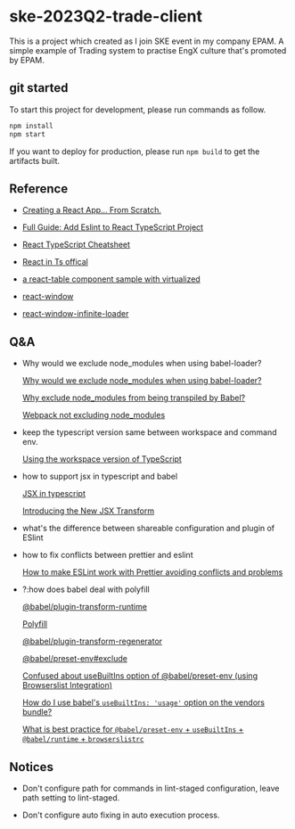 # ske-2023Q2-trade-client

This is a project which created as I join SKE event in my company EPAM. A simple example of Trading system to practise EngX culture that's promoted by EPAM.

## git started

To start this project for development, please run commands as follow.

```sh
npm install
npm start
```

If you want to deploy for production, please run `npm build` to get the artifacts built.

## Reference

- [Creating a React App… From Scratch.](https://medium.com/@JedaiSaboteur/creating-a-react-app-from-scratch-f3c693b84658)

- [Full Guide: Add Eslint to React TypeScript Project](https://levelup.gitconnected.com/full-guide-add-eslint-to-react-typescript-project-406618192b9)

- [React TypeScript Cheatsheet](https://react-typescript-cheatsheet.netlify.app/docs/basic/getting-started/basic_type_example)

- [React in Ts offical](https://www.typescriptlang.org/docs/handbook/react.html)

- [a react-table component sample with virtualized](https://react-table-v7.tanstack.com/docs/examples/virtualized-rows)

- [react-window](https://github.com/bvaughn/react-window)

- [react-window-infinite-loader](https://github.com/bvaughn/react-window-infinite-loader)

## Q&A

- Why would we exclude node_modules when using babel-loader?

  [Why would we exclude node_modules when using babel-loader?](https://stackoverflow.com/questions/54156617/why-would-we-exclude-node-modules-when-using-babel-loader)

  [Why exclude node_modules from being transpiled by Babel?](https://stackoverflow.com/questions/66001749/why-exclude-node-modules-from-being-transpiled-by-babel)

  [Webpack not excluding node_modules](https://stackoverflow.com/questions/33001237/webpack-not-excluding-node-modules)

- keep the typescript version same between workspace and command env.

  [Using the workspace version of TypeScript](https://code.visualstudio.com/docs/typescript/typescript-compiling#_using-newer-typescript-versions)

- how to support jsx in typescript and babel

  [JSX in typescript](https://www.typescriptlang.org/docs/handbook/jsx.html)

  [Introducing the New JSX Transform](https://legacy.reactjs.org/blog/2020/09/22/introducing-the-new-jsx-transform.html)

- what's the difference between shareable configuration and plugin of ESlint

- how to fix conflicts between prettier and eslint

  [How to make ESLint work with Prettier avoiding conflicts and problems](https://dev.to/studio_m_song/how-to-make-eslint-work-with-prettier-avoiding-conflicts-and-problems-57pi)

- ?:how does babel deal with polyfill

  [@babel/plugin-transform-runtime](https://babeljs.io/docs/babel-plugin-transform-runtime#technical-details)

  [Polyfill](https://babeljs.io/docs/usage#polyfill)

  [@babel/plugin-transform-regenerator](https://babeljs.io/docs/babel-plugin-transform-regenerator)

  [@babel/preset-env#exclude](https://babeljs.io/docs/babel-preset-env.html#exclude)

  [Confused about useBuiltIns option of @babel/preset-env (using Browserslist Integration)](https://stackoverflow.com/questions/52625979/confused-about-usebuiltins-option-of-babel-preset-env-using-browserslist-integ)

  [How do I use babel's `useBuiltIns: 'usage'` option on the vendors bundle?](https://stackoverflow.com/questions/52407499/how-do-i-use-babels-usebuiltins-usage-option-on-the-vendors-bundle)

  [What is best practice for `@babel/preset-env` + `useBuiltIns` + `@babel/runtime` + `browserslistrc`](https://stackoverflow.com/questions/63231564/what-is-best-practice-for-babel-preset-env-usebuiltins-babel-runtime)

## Notices

- Don't configure path for commands in lint-staged configuration, leave path setting to lint-staged.

- Don't configure auto fixing in auto execution process.
